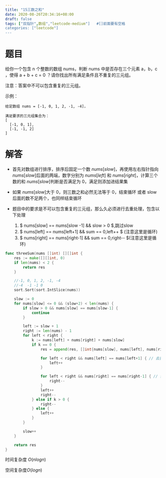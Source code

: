 ```yaml
---
title: "15三数之和"
date: 2020-08-26T20:34:16+08:00
draft: false
tags: ["双指针",数组","leetcode-medium"]   #[]前面要有空格
categories: ["leetcode"]
---
```


# 题目

给你一个包含 n 个整数的数组 nums，判断 nums 中是否存在三个元素 a，b，c ，使得 a + b + c = 0 ？请你找出所有满足条件且不重复的三元组。<!--more-->

注意：答案中不可以包含重复的三元组。



示例：
```
给定数组 nums = [-1, 0, 1, 2, -1, -4]，

满足要求的三元组集合为：
[
  [-1, 0, 1],
  [-1, -1, 2]
]
```
# 解答

- 首先对数组进行排序，排序后固定一个数 $nums[slow]$，再使用左右指针指向 $nums[slow]$后面的两端，数字分别为  $nums[left]$ 和  $nums[right]$，计算三个数的和 $nums[slow]$判断是否满足为 0，满足则添加进结果集

- 如果 $nums[slow]$大于 0，则三数之和必然无法等于 0，结束循环 或者 slow 后面的数不足两个，也同样结束循环

- 题目中的要求是不可以包含重复的三元组，那么久必须进行去重处理，包含以下处理

  1. $ nums[slow] == nums[slow -1] \&\& slow > 0 $,跳过slow
  2. $ nums[left] == nums[left+1] \&\& sum == 0,left++ $ (注意这里是循环)
  3. $ nums[right] == nums[right-1] \&\& sum == 0,right-- $(注意这里是循环)

  



```go
func threeSum(nums []int) [][]int {
	res := make([][]int, 0)
	if len(nums) < 2 {
		return res
	}

	//-1, 0, 1, 2, -1, -4
	//-4  -1 -1 0
	sort.Sort(sort.IntSlice(nums))

	slow := 0
	for nums[slow] <= 0 && (slow+2) < len(nums) {
		if slow > 0 && nums[slow] == nums[slow-1] {
			continue
		}

		left := slow + 1
		right := len(nums) - 1
		for left < right {
			k := nums[left] + nums[right] + nums[slow]
			if k == 0 {
				res = append(res, []int{nums[slow], nums[left], nums[right]})

				for left < right && nums[left] == nums[left+1] { // 去重
					left++
				}

				for left < right && nums[right] == nums[right-1] { // 去重
					right--
				}
				left++
				right--
			} else if k > 0 {
				right--
			} else {
				left++
			}
		}

		slow++
	}

	return res
}
```

时间复杂度 $O(nlogn)$

空间复杂度$O(logn)$



